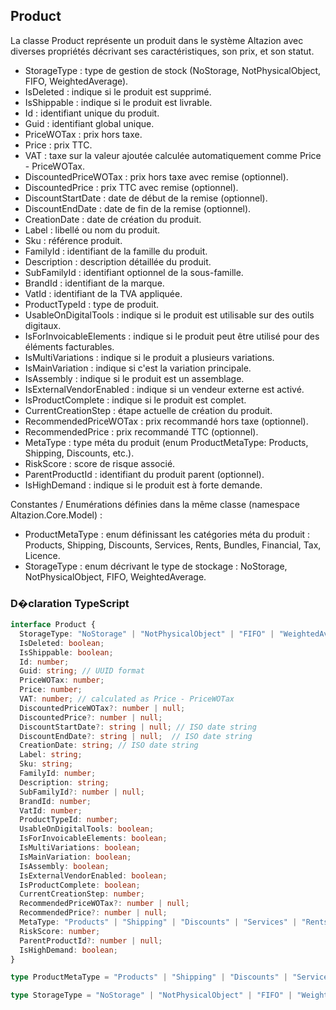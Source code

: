 ﻿## Product

La classe Product représente un produit dans le système Altazion avec diverses propriétés décrivant ses caractéristiques, son prix, et son statut.

- StorageType : type de gestion de stock (NoStorage, NotPhysicalObject, FIFO, WeightedAverage).
- IsDeleted : indique si le produit est supprimé.
- IsShippable : indique si le produit est livrable.
- Id : identifiant unique du produit.
- Guid : identifiant global unique.
- PriceWOTax : prix hors taxe.
- Price : prix TTC.
- VAT : taxe sur la valeur ajoutée calculée automatiquement comme Price - PriceWOTax.
- DiscountedPriceWOTax : prix hors taxe avec remise (optionnel).
- DiscountedPrice : prix TTC avec remise (optionnel).
- DiscountStartDate : date de début de la remise (optionnel).
- DiscountEndDate : date de fin de la remise (optionnel).
- CreationDate : date de création du produit.
- Label : libellé ou nom du produit.
- Sku : référence produit.
- FamilyId : identifiant de la famille du produit.
- Description : description détaillée du produit.
- SubFamilyId : identifiant optionnel de la sous-famille.
- BrandId : identifiant de la marque.
- VatId : identifiant de la TVA appliquée.
- ProductTypeId : type de produit.
- UsableOnDigitalTools : indique si le produit est utilisable sur des outils digitaux.
- IsForInvoicableElements : indique si le produit peut être utilisé pour des éléments facturables.
- IsMultiVariations : indique si le produit a plusieurs variations.
- IsMainVariation : indique si c'est la variation principale.
- IsAssembly : indique si le produit est un assemblage.
- IsExternalVendorEnabled : indique si un vendeur externe est activé.
- IsProductComplete : indique si le produit est complet.
- CurrentCreationStep : étape actuelle de création du produit.
- RecommendedPriceWOTax : prix recommandé hors taxe (optionnel).
- RecommendedPrice : prix recommandé TTC (optionnel).
- MetaType : type méta du produit (enum ProductMetaType: Products, Shipping, Discounts, etc.).
- RiskScore : score de risque associé.
- ParentProductId : identifiant du produit parent (optionnel).
- IsHighDemand : indique si le produit est à forte demande.

Constantes / Enumérations définies dans la même classe (namespace Altazion.Core.Model) :

- ProductMetaType : enum définissant les catégories méta du produit : Products, Shipping, Discounts, Services, Rents, Bundles, Financial, Tax, Licence.
- StorageType : enum décrivant le type de stockage : NoStorage, NotPhysicalObject, FIFO, WeightedAverage.

### D�claration TypeScript
```typescript
interface Product {
  StorageType: "NoStorage" | "NotPhysicalObject" | "FIFO" | "WeightedAverage";
  IsDeleted: boolean;
  IsShippable: boolean;
  Id: number;
  Guid: string; // UUID format
  PriceWOTax: number;
  Price: number;
  VAT: number; // calculated as Price - PriceWOTax
  DiscountedPriceWOTax?: number | null;
  DiscountedPrice?: number | null;
  DiscountStartDate?: string | null; // ISO date string
  DiscountEndDate?: string | null;  // ISO date string
  CreationDate: string; // ISO date string
  Label: string;
  Sku: string;
  FamilyId: number;
  Description: string;
  SubFamilyId?: number | null;
  BrandId: number;
  VatId: number;
  ProductTypeId: number;
  UsableOnDigitalTools: boolean;
  IsForInvoicableElements: boolean;
  IsMultiVariations: boolean;
  IsMainVariation: boolean;
  IsAssembly: boolean;
  IsExternalVendorEnabled: boolean;
  IsProductComplete: boolean;
  CurrentCreationStep: number;
  RecommendedPriceWOTax?: number | null;
  RecommendedPrice?: number | null;
  MetaType: "Products" | "Shipping" | "Discounts" | "Services" | "Rents" | "Bundles" | "Financial" | "Tax" | "Licence";
  RiskScore: number;
  ParentProductId?: number | null;
  IsHighDemand: boolean;
}

type ProductMetaType = "Products" | "Shipping" | "Discounts" | "Services" | "Rents" | "Bundles" | "Financial" | "Tax" | "Licence";

type StorageType = "NoStorage" | "NotPhysicalObject" | "FIFO" | "WeightedAverage";
```